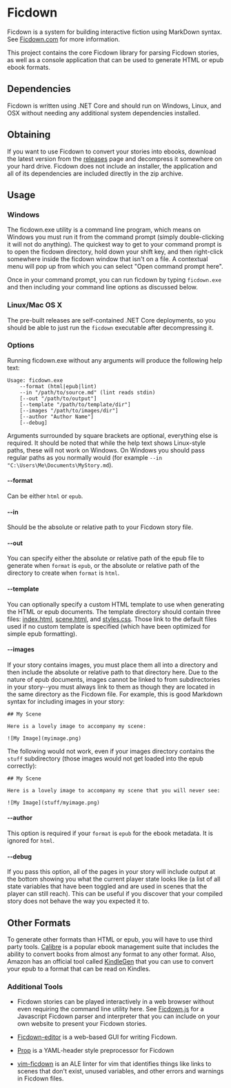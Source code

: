 # Ficdown

Ficdown is a system for building interactive fiction using MarkDown syntax. See [Ficdown.com](http://www.ficdown.com) for more information.

This project contains the core Ficdown library for parsing Ficdown stories, as well as a console application that can be used to generate HTML or epub ebook formats.

## Dependencies

Ficdown is written using .NET Core and should run on Windows, Linux, and OSX without needing any additional system dependencies installed.

## Obtaining

If you want to use Ficdown to convert your stories into ebooks, download the latest version from the [releases](https://github.com/rudism/Ficdown/releases) page and decompress it somewhere on your hard drive. Ficdown does not include an installer, the application and all of its dependencies are included directly in the zip archive.

## Usage

### Windows

The ficdown.exe utility is a command line program, which means on Windows you must run it from the command prompt (simply double-clicking it will not do anything). The quickest way to get to your command prompt is to open the ficdown directory, hold down your shift key, and then right-click somewhere inside the ficdown window that isn't on a file. A contextual menu will pop up from which you can select "Open command prompt here".

Once in your command prompt, you can run ficdown by typing `ficdown.exe` and then including your command line options as discussed below.

### Linux/Mac OS X

The pre-built releases are self-contained .NET Core deployments, so you should be able to just run the `ficdown` executable after decompressing it.

### Options

Running ficdown.exe without any arguments will produce the following help text:

    Usage: ficdown.exe
        --format (html|epub|lint)
        --in "/path/to/source.md" (lint reads stdin)
        [--out "/path/to/output"]
        [--template "/path/to/template/dir"]
        [--images "/path/to/images/dir"]
        [--author "Author Name"]
        [--debug]

Arguments surrounded by square brackets are optional, everything else is required. It should be noted that while the help text shows Linux-style paths, these will not work on Windows. On Windows you should pass regular paths as you normally would (for example `--in "C:\Users\Me\Documents\MyStory.md`).

#### --format

Can be either `html` or `epub`.

#### --in

Should be the absolute or relative path to your Ficdown story file.

#### --out

You can specify either the absolute or relative path of the epub file to generate when `format` is `epub`, or the absolute or relative path of the directory to create when `format` is `html`.

#### --template

You can optionally specify a custom HTML template to use when generating the HTML or epub documents. The template directory should contain three files: [index.html](/Ficdown.Parser/Render/Views/index.html), [scene.html](/Ficdown.Parser/Render/Views/scene.html), and [styles.css](/Ficdown.Parser/Render/Assets/styles.css). Those link to the default files used if no custom template is specified (which have been optimized for simple epub formatting).

#### --images

If your story contains images, you must place them all into a directory and then include the absolute or relative path to that directory here. Due to the nature of epub documents, images cannot be linked to from subdirectories in your story--you must always link to them as though they are located in the same directory as the Ficdown file. For example, this is good Markdown syntax for including images in your story:

    ## My Scene

    Here is a lovely image to accompany my scene:

    ![My Image](myimage.png)

The following would not work, even if your images directory contains the `stuff` subdirectory (those images would not get loaded into the epub correctly):

    ## My Scene

    Here is a lovely image to accompany my scene that you will never see:

    ![My Image](stuff/myimage.png)

#### --author

This option is required if your `format` is `epub` for the ebook metadata. It is ignored for `html`.

#### --debug

If you pass this option, all of the pages in your story will include output at the bottom showing you what the current player state looks like (a list of all state variables that have been toggled and are used in scenes that the player can still reach). This can be useful if you discover that your compiled story does not behave the way you expected it to.

## Other Formats

To generate other formats than HTML or epub, you will have to use third party tools. [Calibre](http://www.calibre-ebook.com) is a popular ebook management suite that includes the ability to convert books from almost any format to any other format. Also, Amazon has an official tool called [KindleGen](http://www.amazon.com/gp/feature.html?docId=1000765211) that you can use to convert your epub to a format that can be read on Kindles.

### Additional Tools

- Ficdown stories can be played interactively in a web browser without even requiring the command line utility here. See [Ficdown.js](https://github.com/rudism/Ficdown.js) for a Javascript Ficdown parser and interpreter that you can include on your own website to present your Ficdown stories.

- [Ficdown-editor](https://byfernanz.github.io/ficdown-editor/) is a web-based GUI for writing Ficdown.

- [Prop](https://github.com/ByFernanz/prop) is a YAML-header style preprocessor for Ficdown

- [vim-ficdown](https://github.com/rudism/vim-ficdown) is an ALE linter for vim that identifies things like links to scenes that don't exist, unused variables, and other errors and warnings in Ficdown files.
